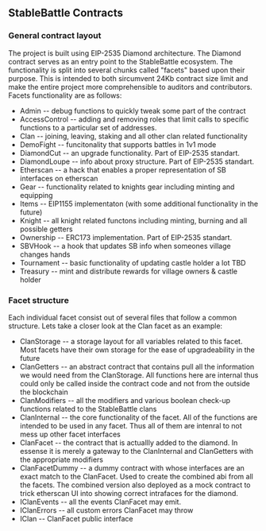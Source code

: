 ## StableBattle Contracts
### General contract layout
The project is built using EIP-2535 Diamond architecture.
The Diamond contract serves as an entry point to the StableBattle ecosystem.
The functionality is split into several chunks called "facets" based upon their purpose. This is intended to both sircumvent 24Kb contract size limit and make the entire project more comprehensible to auditors and contributors.
Facets functionality are as follows:
- Admin -- debug functions to quickly tweak some part of the contract
- AccessControl -- adding and removing roles that limit calls to specific functions to a particular set of addresses.
- Clan -- joining, leaving, staking and all other clan related functionality
- DemoFight -- funcitonality that supports battles in 1v1 mode
- DiamondCut -- an upgrade functionality. Part of EIP-2535 standart.
- DiamondLoupe -- info about proxy structure. Part of EIP-2535 standart.
- Etherscan -- a hack that enables a proper representation of SB interfaces on etherscan
- Gear -- functionality related to knights gear including minting and equipping
- Items -- EIP1155 implementaton (with some additional functionality in the future)
- Knight -- all knight related functons including minting, burning and all possible getters
- Ownership -- ERC173 implementation. Part of EIP-2535 standart.
- SBVHook -- a hook that updates SB info when someones village changes hands
- Tournament -- basic functionality of updating castle holder a lot TBD
- Treasury -- mint and distribute rewards for village owners & castle holder
### Facet structure
Each individual facet consist out of several files that follow a common structure. Lets take a closer look at the Clan facet as an example:
- ClanStorage -- a storage layout for all variables related to this facet. Most facets have their own storage for the ease of upgradeability in the future
- ClanGetters -- an abstract contract that contains pull all the information we would need from the ClanStorage. All functions here are internal thus could only be called inside the contract code and not from the outside the blockchain
- ClanModifiers -- all the modifiers and various boolean check-up functions related to the StableBattle clans
- ClanInternal -- the core functionality of the facet. All of the functions are intended to be used in any facet. Thus all of them are intenral to not mess up other facet interfaces
- ClanFacet -- the contract that is actuallly added to the diamond. In essense it is merely a gateway to the ClanInternal and ClanGetters with the appropriate modifiers 
- ClanFacetDummy -- a dummy contract with whose interfaces are an exact match to the ClanFacet. Used to create the combined abi from all the facets. The combined version also deployed as a mock contract to trick etherscan UI into showing correct intrafaces for the diamond.
- IClanEvents -- all the events ClanFacet may emit.
- IClanErrors -- all custom errors ClanFacet may throw
- IClan -- ClanFacet public interface